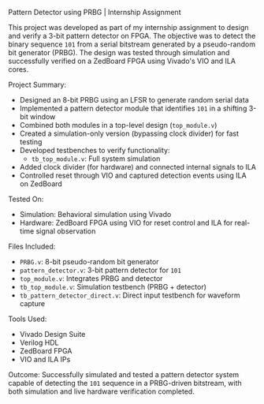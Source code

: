 Pattern Detector using PRBG | Internship Assignment

This project was developed as part of my internship assignment to design and verify a 3-bit pattern detector on FPGA. The objective was to detect the binary sequence `101` from a serial bitstream generated by a pseudo-random bit generator (PRBG). The design was tested through simulation and successfully verified on a ZedBoard FPGA using Vivado's VIO and ILA cores.

 Project Summary:

- Designed an 8-bit PRBG using an LFSR to generate random serial data
- Implemented a pattern detector module that identifies `101` in a shifting 3-bit window
- Combined both modules in a top-level design (`top_module.v`)
- Created a simulation-only version (bypassing clock divider) for fast testing
- Developed testbenches to verify functionality:
  - `tb_top_module.v`: Full system simulation
- Added clock divider (for hardware) and connected internal signals to ILA
- Controlled reset through VIO and captured detection events using ILA on ZedBoard

 Tested On:

- Simulation: Behavioral simulation using Vivado
- Hardware: ZedBoard FPGA using VIO for reset control and ILA for real-time signal observation


 Files Included:

- `PRBG.v`: 8-bit pseudo-random bit generator
- `pattern_detector.v`: 3-bit pattern detector for `101`
- `top_module.v`: Integrates PRBG and detector
- `tb_top_module.v`: Simulation testbench (PRBG + detector)
- `tb_pattern_detector_direct.v`: Direct input testbench for waveform capture


 Tools Used:

- Vivado Design Suite 
- Verilog HDL
- ZedBoard FPGA
- VIO and ILA IPs

 Outcome:
 Successfully simulated and tested a pattern detector system capable of detecting the `101` sequence in a PRBG-driven      bitstream, with both simulation and live hardware verification completed.

